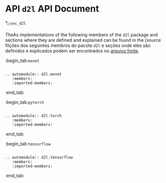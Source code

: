 # API `d2l` API Document
:label:`sec_d2l`

TheAs implementations of the following members of the `d2l` package and sections where they are defined and explained can be found in the [source filções dos seguintes membros do pacote `d2l` e seções onde eles são definidos e explicados podem ser encontrados no [arquivo fonte](https://github.com/d2l-ai/d2l-en/tree/master/d2l).


:begin_tab:`mxnet`

```eval_rst

.. automodule:: d2l.mxnet
   :members:
   :imported-members:

```

:end_tab:

:begin_tab:`pytorch`

```eval_rst

.. automodule:: d2l.torch
   :members:
   :imported-members:

```

:end_tab:


:begin_tab:`tensorflow`

```eval_rst

.. automodule:: d2l.tensorflow
   :members:
   :imported-members:

```

:end_tab:
<!--stackedit_data:
eyJoaXN0b3J5IjpbLTQ3MTUwNDg3OF19
-->